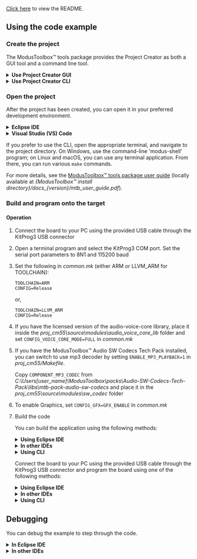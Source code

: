 [Click here](../README.md) to view the README.

## Using the code example


### Create the project

The ModusToolbox&trade; tools package provides the Project Creator as both a GUI tool and a command line tool.

<details><summary><b>Use Project Creator GUI</b></summary>

1. Open the Project Creator GUI tool

   There are several ways to do this, including launching it from the dashboard or from inside the Eclipse IDE. For more details, see the [Project Creator user guide](https://www.infineon.com/ModusToolboxProjectCreator) (locally available at *{ModusToolbox&trade; install directory}/tools_{version}/project-creator/docs/project-creator.pdf*)

2. On the **Choose Board Support Package (BSP)** page, select a kit supported by this code example. See [Supported kits](../README.md#supported-kits-make-variable-target)

   > **Note:** To use this code example for a kit not listed here, you may need to update the source files. If the kit does not have the required resources, the application may not work

3. On the **Select Application** page:

   a. Select the **Applications(s) Root Path** and the **Target IDE**

      > **Note:** Depending on how you open the Project Creator tool, these fields may be pre-selected for you

   b. Select this code example from the list by enabling its check box

      > **Note:** You can narrow the list of displayed examples by typing in the filter box

   c. (Optional) Change the suggested **New Application Name** and **New BSP Name**

   d. Click **Create** to complete the application creation process

</details>


<details><summary><b>Use Project Creator CLI</b></summary>

The 'project-creator-cli' tool can be used to create applications from a CLI terminal or from within batch files or shell scripts. This tool is available in the *{ModusToolbox&trade; install directory}/tools_{version}/project-creator/* directory.

Use a CLI terminal to invoke the 'project-creator-cli' tool. On Windows, use the command-line 'modus-shell' program provided in the ModusToolbox&trade; installation instead of a standard Windows command-line application. This shell provides access to all ModusToolbox&trade; tools. You can access it by typing "modus-shell" in the search box in the Windows menu. In Linux and macOS, you can use any terminal application.

The following example clones the "[localvoice_mains](https://github.com/Infineon/mtb-example-psoc-edge-mains-powered-local-voice)" application with the desired name "localvoice_mains" configured for the *KIT_PSE84_EVAL_EPC4* or *KIT_PSE84_EVAL_EPC2* BSP into the specified working directory, *C:/localvoice_mains*:

   ```
   project-creator-cli --board-id KIT_PSE84_EVAL_EPC4 --app-id mtb-example-psoc-edge-mains-powered-local-voice --user-app-name localvoice_mains --target-dir "C:/localvoice_mains"
   ```

The 'project-creator-cli' tool has the following arguments:

Argument | Description | Required/optional
---------|-------------|-----------
`--board-id` | Defined in the <id> field of the [BSP](https://github.com/Infineon?q=bsp-manifest&type=&language=&sort=) manifest | Required
`--app-id`   | Defined in the <id> field of the [CE](https://github.com/Infineon?q=ce-manifest&type=&language=&sort=) manifest | Required
`--target-dir`| Specify the directory in which the application is to be created if you prefer not to use the default current working directory | Optional
`--user-app-name`| Specify the name of the application if you prefer to have a name other than the example's default name | Optional

<br>

> **Note:** The project-creator-cli tool uses the `git clone` and `make getlibs` commands to fetch the repository and import the required libraries. For details, see the "Project creator tools" section of the [ModusToolbox&trade; tools package user guide](https://www.infineon.com/ModusToolboxUserGuide) (locally available at {ModusToolbox&trade; install directory}/docs_{version}/mtb_user_guide.pdf).

</details>


### Open the project

After the project has been created, you can open it in your preferred development environment.


<details><summary><b>Eclipse IDE</b></summary>

If you opened the Project Creator tool from the included Eclipse IDE, the project will open in Eclipse automatically.

For more details, see the [Eclipse IDE for ModusToolbox&trade; user guide](https://www.infineon.com/MTBEclipseIDEUserGuide) (locally available at *{ModusToolbox&trade; install directory}/docs_{version}/mt_ide_user_guide.pdf*).

</details>


<details><summary><b>Visual Studio (VS) Code</b></summary>

Launch VS Code manually, and then open the generated *{project-name}.code-workspace* file located in the project directory.

For more details, see the [Visual Studio Code for ModusToolbox&trade; user guide](https://www.infineon.com/MTBVSCodeUserGuide) (locally available at *{ModusToolbox&trade; install directory}/docs_{version}/mt_vscode_user_guide.pdf*).

</details>


If you prefer to use the CLI, open the appropriate terminal, and navigate to the project directory. On Windows, use the command-line 'modus-shell' program; on Linux and macOS, you can use any terminal application. From there, you can run various `make` commands.

For more details, see the [ModusToolbox&trade; tools package user guide](https://www.infineon.com/ModusToolboxUserGuide) (locally available at *{ModusToolbox&trade; install directory}/docs_{version}/mtb_user_guide.pdf*).

</details>


### Build and program onto the target


#### Operation

1. Connect the board to your PC using the provided USB cable through the KitProg3 USB connector

2. Open a terminal program and select the KitProg3 COM port. Set the serial port parameters to 8N1 and 115200 baud

3. Set the following in *common.mk* (either ARM or LLVM_ARM for TOOLCHAIN):

   ```
   TOOLCHAIN=ARM
   CONFIG=Release
   ```
   or,

   ```
   TOOLCHAIN=LLVM_ARM
   CONFIG=Release
   ```

4. If you have the licensed version of the audio-voice-core library, place it inside the *proj_cm55\source\modules\audio_voice_core_lib* folder and set `CONFIG_VOICE_CORE_MODE=FULL` in *common.mk*

5. If you have the ModusToolbox&trade; Audio SW Codecs Tech Pack installed, you can switch to use mp3 decoder by setting
`ENABLE_MP3_PLAYBACK=1` in *proj_cm55/Makefile*.

	Copy `COMPONENT_MP3_CODEC` from *C:\Users\[user_name]\ModusToolbox\packs\Audio-SW-Codecs-Tech-Pack\libs\mtb-pack-audio-sw-codecs* and place it in the *proj_cm55\source\modules\sw_codec* folder

6. To enable Graphics, set `CONFIG_GFX=GFX_ENABLE` in *common.mk*

7. Build the code

   You can build the application using the following methods:

      <details><summary><b>Using Eclipse IDE</b></summary>

         1. Select the application project in the Project Explorer

         2. In the **Quick Panel**, scroll down, and click **Build Application**
      </details>

      <details><summary><b>In other IDEs</b></summary>

      Follow the instructions in your preferred IDE.
      </details>

      <details><summary><b>Using CLI</b></summary>

         From the terminal, execute the `make build` command to build the application using the default toolchain to the default target. The default toolchain is specified in the application's Makefile but you can override this value manually:
         ```
         make build TOOLCHAIN=<toolchain>
         ```

         Example:
         ```
         make build TOOLCHAIN=ARM
         ```
      </details>

      Connect the board to your PC using the provided USB cable through the KitProg3 USB connector and program the board using one of the following methods:

      <details><summary><b>Using Eclipse IDE</b></summary>

         1. Select the application project in the Project Explorer

         2. In the **Quick Panel**, scroll down, and click **\<Application Name> Program (KitProg3_MiniProg4)**
      </details>

      <details><summary><b>In other IDEs</b></summary>

      Follow the instructions in your preferred IDE.
      </details>

      <details><summary><b>Using CLI</b></summary>

         From the terminal, execute the `make program` command to build and program the application using the default toolchain to the default target. The default toolchain is specified in the application's Makefile but you can override this value manually:
         ```
         make program TOOLCHAIN=<toolchain>
         ```

         Example:
         ```
         make program TOOLCHAIN=ARM
         ```
      </details>


## Debugging

You can debug the example to step through the code.


<details><summary><b>In Eclipse IDE</b></summary>

Use the **\<Application Name> Debug (KitProg3_MiniProg4)** configuration in the **Quick Panel**. For details, see the "Program and debug" section in the [Eclipse IDE for ModusToolbox&trade; user guide](https://www.infineon.com/MTBEclipseIDEUserGuide).

</details>


<details><summary><b>In other IDEs</b></summary>

Follow the instructions in your preferred IDE.

</details>